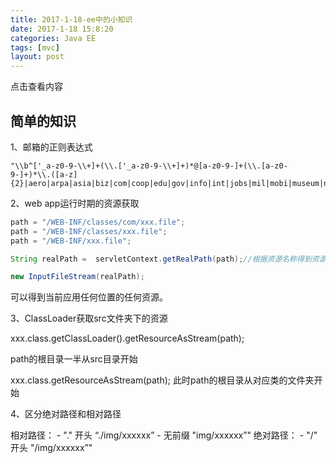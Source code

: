 ```yaml
---
title: 2017-1-18-ee中的小知识
date: 2017-1-18 15:8:20 
categories: Java EE
tags: [mvc]
layout: post
---
```

  
 点击查看内容

<!-- more -->
## 简单的知识

1、邮箱的正则表达式

```
"\\b^['_a-z0-9-\\+]+(\\.['_a-z0-9-\\+]+)*@[a-z0-9-]+(\\.[a-z0-9-]+)*\\.([a-z]{2}|aero|arpa|asia|biz|com|coop|edu|gov|info|int|jobs|mil|mobi|museum|name|nato|net|org|pro|tel|travel|xxx)$\\b"
```

2、web app运行时期的资源获取

```java
path = "/WEB-INF/classes/com/xxx.file";
path = "/WEB-INF/classes/xxx.file";
path = "/WEB-INF/xxx.file";

String realPath =  servletContext.getRealPath(path);//根据资源名称得到资源的绝对路径.

new InputFileStream(realPath);
```

可以得到当前应用任何位置的任何资源。

3、ClassLoader获取src文件夹下的资源

xxx.class.getClassLoader().getResourceAsStream(path);

path的根目录一半从src目录开始

xxx.class.getResourceAsStream(path);
此时path的根目录从对应类的文件夹开始

4、区分绝对路径和相对路径

相对路径：
	- "." 开头 “./img/xxxxxx”
	- 无前缀 "img/xxxxxx”"
绝对路径：
	- "/" 开头 "/img/xxxxxx”"